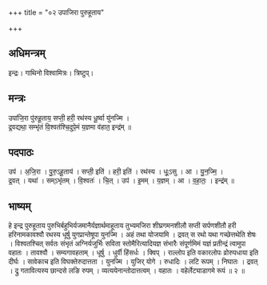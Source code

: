 +++
title = "०२ उपाजिरा पुरुहूताय"

+++
## अधिमन्त्रम्
इन्द्रः। गाथिनो विश्वामित्रः। त्रिष्टुप्।

## मन्त्रः
उपा॑जि॒रा पु॑रुहू॒ताय॒ सप्ती॒ हरी॒ रथ॑स्य धू॒र्ष्वा यु॑नज्मि ।  
द्र॒वद्यथा॒ सम्भृ॑तं वि॒श्वत॑श्चि॒दुपे॒मं य॒ज्ञमा व॑हात॒ इन्द्र॑म् ॥

## पदपाठः
उप॑ । अ॒जि॒रा । पु॒रु॒ऽहू॒ताय॑ । सप्ती॒ इति॑ । हरी॒ इति॑ । रथ॑स्य । धूः॒ऽसु । आ । यु॒न॒ज्मि॒ ।  
द्र॒वत् । यथा॑ । सम्ऽभृ॑तम् । वि॒श्वतः॑ । चि॒त् । उप॑ । इ॒मम् । य॒ज्ञम् । आ । व॒हा॒तः॒ । इन्द्र॑म् ॥

## भाष्यम्
हे इन्द्र पुरुहूताय पुरुभिर्बहुभिर्यजमानैर्यज्ञार्थमाहूताय तुभ्यमजिरा शीघ्रगमनशीलौ सप्ती सर्पणशीतौ हरी हरिनामकावश्वौ रथस्य धूर्षु युगप्रान्तेषूपा युनज्मि । अहं तथा योजयामि । द्रवत् स रथो यथा गच्छेत्तथेति शेषः । विश्वतश्चित् सर्वतः संभृतं अग्निर्यजुर्भिः सविता स्तोमैरित्यादियज्ञ संभारैः संपूर्णमिमं यज्ञं प्रतीन्द्रं त्वामुपा वहातः । तावश्वौ । सम्यगावहताम् । धूर्षु । धुर्वी हिंसर्धः । क्विप् । राल्लोप इति वकारलोपः व्रोरुपधाया इति दीर्घः । सावेकाच इति विघक्तेरुदात्तता । युनज्मि । युजिर् योगे । रुधादिः । लटि रूपम् । निघातः । द्रवत् । द्रु गतावित्यस्य छान्दसे लङि रुपम् । व्यत्ययेनान्तोदात्तत्वम् । वहातः । वहेर्लेट्याडागमे रूपं ॥ २ ॥